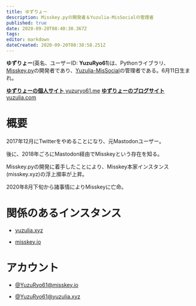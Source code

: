 ```yaml
---
title: ゆずりょー
description: Misskey.pyの開発者＆Yuzulia-MisSocialの管理者
published: true
date: 2020-09-20T08:40:30.367Z
tags: 
editor: markdown
dateCreated: 2020-09-20T08:38:58.251Z
---
```


**ゆずりょー**(英名、ユーザーID: **YuzuRyo61**)は、Pythonライブラリ、[Misskey.py](https://github.com/YuzuRyo61/Misskey.py)の開発者であり、[Yuzulia-MisSocial](/instances/yuzulia-xyz)の管理者である。6月11日生まれ。

[**ゆずりょーの個人サイト** yuzuryo61.me](https://yuzuryo61.me)
[**ゆずりょーのブログサイト** yuzulia.com](https://yuzulia.com)

# 概要

2017年12月にTwitterをやめることになり、元Mastodonユーザー。

後に、2018年ごろにMastodon経由でMisskeyという存在を知る。

Misskey.pyの開発に着手したことにより、Misskey本家インスタンス(misskey.xyz)の浮上瀕率が上昇。

2020年8月下旬から諸事情によりMisskeyに亡命。

# 関係のあるインスタンス

- [yuzulia.xyz](/instances/yuzulia_xyz)

- [misskey.io](/instances/misskey_io)
# アカウント

- [@YuzuRyo61@misskey.io](https://misskey.io/@YuzuRyo61)

- [@YuzuRyo61@yuzulia.xyz](https://yuzulia.xyz/@YuzuRyo61)